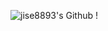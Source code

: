 
![jise8893's Github !](https://github-readme-stats.vercel.app/api?username=jise8893&show_icons=true&theme=radical)
 <div align=right>

 <br>


  </div>
